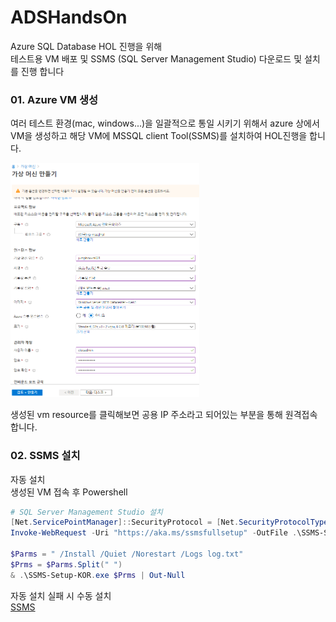 # ADSHandsOn
Azure SQL Database HOL 진행을 위해  
테스트용 VM 배포 및 SSMS (SQL Server Management Studio) 다운로드 및 설치를 진행 합니다

### 01. Azure VM 생성
여러 테스트 환경(mac, windows...)을 일괄적으로 통일 시키기 위해서 azure 상에서 VM을 생성하고 해당 VM에 MSSQL client Tool(SSMS)를 설치하여 HOL진행을 합니다.

<img src = "../images/mssql_image01.PNG" width="60%">

생성된 vm resource를 클릭해보면 공용 IP 주소라고 되어있는 부분을 통해 원격접속 합니다.

### 02. SSMS 설치
자동 설치  
생성된 VM 접속 후 Powershell 

```powershell
# SQL Server Management Studio 설치
[Net.ServicePointManager]::SecurityProtocol = [Net.SecurityProtocolType]::Tls12
Invoke-WebRequest -Uri "https://aka.ms/ssmsfullsetup" -OutFile .\SSMS-Setup-KOR.exe; 

$Parms = " /Install /Quiet /Norestart /Logs log.txt"
$Prms = $Parms.Split(" ")
& .\SSMS-Setup-KOR.exe $Prms | Out-Null
```

자동 설치 실패 시 수동 설치  
[SSMS](https://docs.microsoft.com/ko-kr/sql/ssms/download-sql-server-management-studio-ssms?view=sql-server-ver15)  


